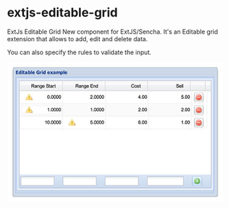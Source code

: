 extjs-editable-grid
===================

ExtJs Editable Grid
New component for ExtJS/Sencha. It's an Editable grid extension that allows to add, edit and delete data.

You can also specify the rules to validate the input.

![Image slider preview](preview.jpg?raw=true)